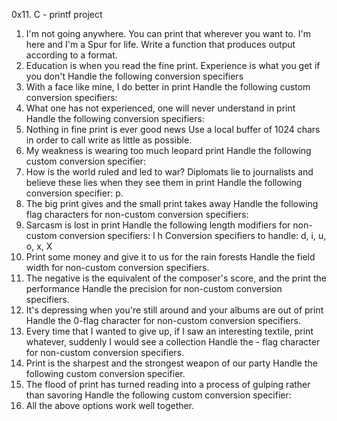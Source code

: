 0x11. C - printf project
1.	I'm not going anywhere. You can print that wherever you want to. I'm here and I'm a Spur for life.
Write a function that produces output according to a format.
2.	Education is when you read the fine print. Experience is what you get if you don't Handle the following conversion specifiers
3.	With a face like mine, I do better in print Handle the following custom conversion specifiers:
4.	What one has not experienced, one will never understand in print Handle the following conversion specifiers:
5.	Nothing in fine print is ever good news Use a local buffer of 1024 chars in order to call write as little as possible.
6.	My weakness is wearing too much leopard print Handle the following custom conversion specifier:
7.	How is the world ruled and led to war? Diplomats lie to journalists and believe these lies when they see them in print Handle the following conversion specifier: p.
8.	The big print gives and the small print takes away Handle the following flag characters for non-custom conversion specifiers:
9.	Sarcasm is lost in print Handle the following length modifiers for non-custom conversion specifiers:
l
h
Conversion specifiers to handle: d, i, u, o, x, X
9.	Print some money and give it to us for the rain forests Handle the field width for non-custom conversion specifiers.
10.	The negative is the equivalent of the composer's score, and the print the performance Handle the precision for non-custom conversion specifiers.
11.	It's depressing when you're still around and your albums are out of print
Handle the 0-flag character for non-custom conversion specifiers.
12.	Every time that I wanted to give up, if I saw an interesting textile, print whatever, suddenly I would see a collection Handle the - flag character for non-custom conversion specifiers.
13.	Print is the sharpest and the strongest weapon of our party
Handle the following custom conversion specifier.
14.	The flood of print has turned reading into a process of gulping rather than savoring Handle the following custom conversion specifier:
15.	All the above options work well together.


